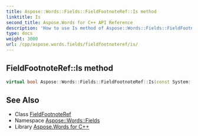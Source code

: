 ```yaml
---
title: Aspose::Words::Fields::FieldFootnoteRef::Is method
linktitle: Is
second_title: Aspose.Words for C++ API Reference
description: 'How to use Is method of Aspose::Words::Fields::FieldFootnoteRef class in C++.'
type: docs
weight: 3000
url: /cpp/aspose.words.fields/fieldfootnoteref/is/
---
```

## FieldFootnoteRef::Is method




```cpp
virtual bool Aspose::Words::Fields::FieldFootnoteRef::Is(const System::TypeInfo &target) const override
```

## See Also

* Class [FieldFootnoteRef](../)
* Namespace [Aspose::Words::Fields](../../)
* Library [Aspose.Words for C++](../../../)
